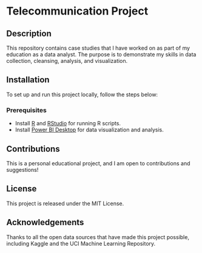 # Telecommunication Project

## Description
This repository contains case studies that I have worked on as part of my education as a data analyst. The purpose is to demonstrate my skills in data collection, cleansing, analysis, and visualization.

## Installation

To set up and run this project locally, follow the steps below:

### Prerequisites
- Install [R](https://www.r-project.org/) and [RStudio](https://www.rstudio.com/products/rstudio/download/) for running R scripts.
- Install [Power BI Desktop](https://powerbi.microsoft.com/en-us/desktop/) for data visualization and analysis.

## Contributions
This is a personal educational project, and I am open to contributions and suggestions!

## License
This project is released under the MIT License.

## Acknowledgements
Thanks to all the open data sources that have made this project possible, including Kaggle and the UCI Machine Learning Repository.
